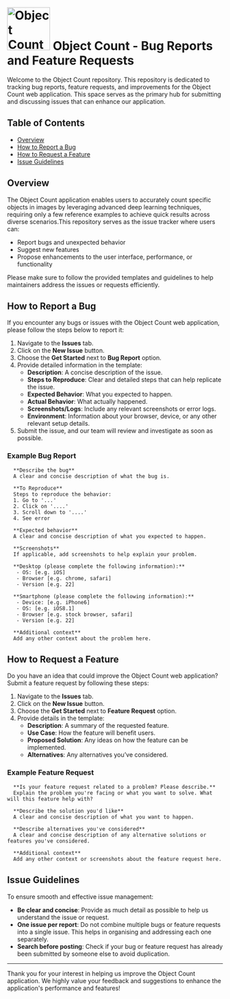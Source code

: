 # <img src="https://github.com/user-attachments/assets/c1bb1e3d-b866-49ff-86cf-6d30a5c4fed2" alt="Object Count Logo" width="100"> Object Count - Bug Reports and Feature Requests 

<!-- ![object-count](https://github.com/user-attachments/assets/c1bb1e3d-b866-49ff-86cf-6d30a5c4fed2) -->

Welcome to the Object Count repository. This repository is dedicated to tracking bug reports, feature requests, and improvements for the Object Count web application. This space serves as the primary hub for submitting and discussing issues that can enhance our application.

## Table of Contents
- [Overview](#overview)
- [How to Report a Bug](#how-to-report-a-bug)
- [How to Request a Feature](#how-to-request-a-feature)
- [Issue Guidelines](#issue-guidelines)

## Overview

The Object Count application enables users to accurately count specific objects in images by leveraging advanced deep learning techniques, requiring only a few reference examples to achieve quick results across diverse scenarios.This repository serves as the issue tracker where users can:

- Report bugs and unexpected behavior
- Suggest new features
- Propose enhancements to the user interface, performance, or functionality

Please make sure to follow the provided templates and guidelines to help maintainers address the issues or requests efficiently.

## How to Report a Bug

If you encounter any bugs or issues with the Object Count web application, please follow the steps below to report it:

1. Navigate to the **Issues** tab.
2. Click on the **New Issue** button.
3. Choose the **Get Started** next to **Bug Report** option.
4. Provide detailed information in the template:
   - **Description**: A concise description of the issue.
   - **Steps to Reproduce**: Clear and detailed steps that can help replicate the issue.
   - **Expected Behavior**: What you expected to happen.
   - **Actual Behavior**: What actually happened.
   - **Screenshots/Logs**: Include any relevant screenshots or error logs.
   - **Environment**: Information about your browser, device, or any other relevant setup details.
5. Submit the issue, and our team will review and investigate as soon as possible.

### Example Bug Report
      **Describe the bug**
      A clear and concise description of what the bug is.
      
      **To Reproduce**
      Steps to reproduce the behavior:
      1. Go to '...'
      2. Click on '....'
      3. Scroll down to '....'
      4. See error
      
      **Expected behavior**
      A clear and concise description of what you expected to happen.
      
      **Screenshots**
      If applicable, add screenshots to help explain your problem.
      
      **Desktop (please complete the following information):**
       - OS: [e.g. iOS]
       - Browser [e.g. chrome, safari]
       - Version [e.g. 22]
      
      **Smartphone (please complete the following information):**
       - Device: [e.g. iPhone6]
       - OS: [e.g. iOS8.1]
       - Browser [e.g. stock browser, safari]
       - Version [e.g. 22]
      
      **Additional context**
      Add any other context about the problem here.

## How to Request a Feature

Do you have an idea that could improve the Object Count web application? Submit a feature request by following these steps:

1. Navigate to the **Issues** tab.
2. Click on the **New Issue** button.
3. Choose the **Get Started** next to **Feature Request** option.
4. Provide details in the template:
   - **Description**: A summary of the requested feature.
   - **Use Case**: How the feature will benefit users.
   - **Proposed Solution**: Any ideas on how the feature can be implemented.
   - **Alternatives**: Any alternatives you’ve considered.

### Example Feature Request
      **Is your feature request related to a problem? Please describe.**
      Explain the problem you're facing or what you want to solve. What will this feature help with?
      
      **Describe the solution you'd like**
      A clear and concise description of what you want to happen.
      
      **Describe alternatives you've considered**
      A clear and concise description of any alternative solutions or features you've considered.
      
      **Additional context**
      Add any other context or screenshots about the feature request here.

## Issue Guidelines

To ensure smooth and effective issue management:

- **Be clear and concise**: Provide as much detail as possible to help us understand the issue or request.
- **One issue per report**: Do not combine multiple bugs or feature requests into a single issue. This helps in organising and addressing each one separately.
- **Search before posting**: Check if your bug or feature request has already been submitted by someone else to avoid duplication.

---

Thank you for your interest in helping us improve the Object Count application. We highly value your feedback and suggestions to enhance the application's performance and features!
